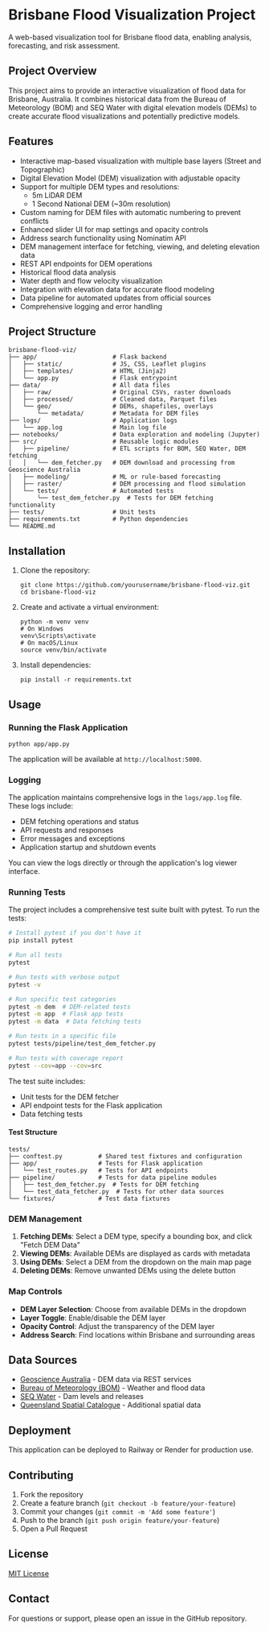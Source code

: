 # Brisbane Flood Visualization Project

A web-based visualization tool for Brisbane flood data, enabling analysis, forecasting, and risk assessment.

## Project Overview

This project aims to provide an interactive visualization of flood data for Brisbane, Australia. It combines historical data from the Bureau of Meteorology (BOM) and SEQ Water with digital elevation models (DEMs) to create accurate flood visualizations and potentially predictive models.

## Features

- Interactive map-based visualization with multiple base layers (Street and Topographic)
- Digital Elevation Model (DEM) visualization with adjustable opacity
- Support for multiple DEM types and resolutions:
  - 5m LiDAR DEM
  - 1 Second National DEM (~30m resolution)
- Custom naming for DEM files with automatic numbering to prevent conflicts
- Enhanced slider UI for map settings and opacity controls
- Address search functionality using Nominatim API
- DEM management interface for fetching, viewing, and deleting elevation data
- REST API endpoints for DEM operations
- Historical flood data analysis
- Water depth and flow velocity visualization
- Integration with elevation data for accurate flood modeling
- Data pipeline for automated updates from official sources
- Comprehensive logging and error handling

## Project Structure

```
brisbane-flood-viz/
├── app/                     # Flask backend
│   ├── static/              # JS, CSS, Leaflet plugins
│   ├── templates/           # HTML (Jinja2)
│   └── app.py               # Flask entrypoint
├── data/                    # All data files
│   ├── raw/                 # Original CSVs, raster downloads
│   ├── processed/           # Cleaned data, Parquet files
│   └── geo/                 # DEMs, shapefiles, overlays
│       └── metadata/        # Metadata for DEM files
├── logs/                    # Application logs
│   └── app.log              # Main log file
├── notebooks/               # Data exploration and modeling (Jupyter)
├── src/                     # Reusable logic modules
│   ├── pipeline/            # ETL scripts for BOM, SEQ Water, DEM fetching
│   │   └── dem_fetcher.py   # DEM download and processing from Geoscience Australia
│   ├── modeling/            # ML or rule-based forecasting
│   ├── raster/              # DEM processing and flood simulation
│   └── tests/               # Automated tests
│       └── test_dem_fetcher.py  # Tests for DEM fetching functionality
├── tests/                   # Unit tests
├── requirements.txt         # Python dependencies
└── README.md
```

## Installation

1. Clone the repository:
   ```
   git clone https://github.com/yourusername/brisbane-flood-viz.git
   cd brisbane-flood-viz
   ```

2. Create and activate a virtual environment:
   ```
   python -m venv venv
   # On Windows
   venv\Scripts\activate
   # On macOS/Linux
   source venv/bin/activate
   ```

3. Install dependencies:
   ```
   pip install -r requirements.txt
   ```

## Usage

### Running the Flask Application

```
python app/app.py
```

The application will be available at `http://localhost:5000`.

### Logging

The application maintains comprehensive logs in the `logs/app.log` file. These logs include:
- DEM fetching operations and status
- API requests and responses
- Error messages and exceptions
- Application startup and shutdown events

You can view the logs directly or through the application's log viewer interface.

### Running Tests

The project includes a comprehensive test suite built with pytest. To run the tests:

```bash
# Install pytest if you don't have it
pip install pytest

# Run all tests
pytest

# Run tests with verbose output
pytest -v

# Run specific test categories
pytest -m dem  # DEM-related tests
pytest -m app  # Flask app tests
pytest -m data  # Data fetching tests

# Run tests in a specific file
pytest tests/pipeline/test_dem_fetcher.py

# Run tests with coverage report
pytest --cov=app --cov=src
```

The test suite includes:
- Unit tests for the DEM fetcher
- API endpoint tests for the Flask application
- Data fetching tests

#### Test Structure
```
tests/
├── conftest.py          # Shared test fixtures and configuration
├── app/                 # Tests for Flask application
│   └── test_routes.py   # Tests for API endpoints
├── pipeline/            # Tests for data pipeline modules
│   ├── test_dem_fetcher.py  # Tests for DEM fetching
│   └── test_data_fetcher.py  # Tests for other data sources
└── fixtures/            # Test data fixtures
```

### DEM Management

1. **Fetching DEMs**: Select a DEM type, specify a bounding box, and click "Fetch DEM Data"
2. **Viewing DEMs**: Available DEMs are displayed as cards with metadata
3. **Using DEMs**: Select a DEM from the dropdown on the main map page
4. **Deleting DEMs**: Remove unwanted DEMs using the delete button

### Map Controls

- **DEM Layer Selection**: Choose from available DEMs in the dropdown
- **Layer Toggle**: Enable/disable the DEM layer
- **Opacity Control**: Adjust the transparency of the DEM layer
- **Address Search**: Find locations within Brisbane and surrounding areas

## Data Sources

- [Geoscience Australia](https://www.ga.gov.au/) - DEM data via REST services
- [Bureau of Meteorology (BOM)](http://www.bom.gov.au/) - Weather and flood data
- [SEQ Water](https://www.seqwater.com.au/) - Dam levels and releases
- [Queensland Spatial Catalogue](https://qldspatial.information.qld.gov.au/) - Additional spatial data

## Deployment

This application can be deployed to Railway or Render for production use.

## Contributing

1. Fork the repository
2. Create a feature branch (`git checkout -b feature/your-feature`)
3. Commit your changes (`git commit -m 'Add some feature'`)
4. Push to the branch (`git push origin feature/your-feature`)
5. Open a Pull Request

## License

[MIT License](LICENSE)

## Contact

For questions or support, please open an issue in the GitHub repository.
